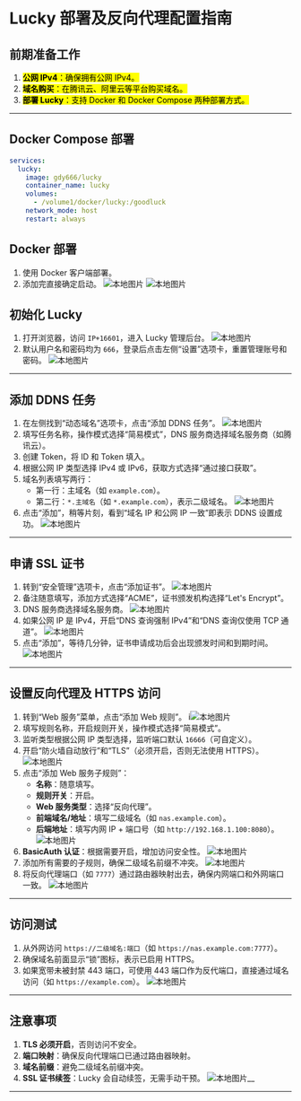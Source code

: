 # Lucky 部署及反向代理配置指南

## 前期准备工作

1. <mark>**公网 IPv4**：确保拥有公网 IPv4。</mark>
2. <mark>**域名购买**：在腾讯云、阿里云等平台购买域名。</mark>
3. <mark>**部署 Lucky**：支持 Docker 和 Docker Compose 两种部署方式。</mark>

---

## Docker Compose 部署

```yaml
services:
  lucky:
    image: gdy666/lucky
    container_name: lucky
    volumes:
      - /volume1/docker/lucky:/goodluck
    network_mode: host
    restart: always
````



## Docker 部署
1. 使用 Docker 客户端部署。
2. 添加完直接确定启动。
![本地图片](/img/work/Lucky/image-wzfz.png)
![本地图片](/img/work/Lucky/image-cipm.png)
## 初始化 Lucky
1. 打开浏览器，访问 `IP+16601`，进入 Lucky 管理后台。
![本地图片](/img/work/Lucky/image-azmw.png)
2. 默认用户名和密码均为 `666`，登录后点击左侧“设置”选项卡，重置管理账号和密码。
![本地图片](/img/work/Lucky/image-suqr.png)
---

## 添加 DDNS 任务
1. 在左侧找到“动态域名”选项卡，点击“添加 DDNS 任务”。
![本地图片](/img/work/Lucky/image-qtov.png)
2. 填写任务名称，操作模式选择“简易模式”，DNS 服务商选择域名服务商（如腾讯云）。
3. 创建 Token，将 ID 和 Token 填入。
4. 根据公网 IP 类型选择 IPv4 或 IPv6，获取方式选择“通过接口获取”。
5. 域名列表填写两行：
   - 第一行：主域名（如 `example.com`）。
   - 第二行：`*.主域名`（如 `*.example.com`），表示二级域名。
   ![本地图片](/img/work/Lucky/image-lkut.png)
6. 点击“添加”，稍等片刻，看到“域名 IP 和公网 IP 一致”即表示 DDNS 设置成功。
![本地图片](/img/work/Lucky/image-dpha.png)

---

## 申请 SSL 证书
1. 转到“安全管理”选项卡，点击“添加证书”。
![本地图片](/img/work/Lucky/image-dopu.png)
2. 备注随意填写，添加方式选择“ACME”，证书颁发机构选择“Let's Encrypt”。
3. DNS 服务商选择域名服务商。
![本地图片](/img/work/Lucky/image-jgcy.png)
4. 如果公网 IP 是 IPv4，开启“DNS 查询强制 IPv4”和“DNS 查询仅使用 TCP 通道”。
![本地图片](/img/work/Lucky/image-sijw.png)
5. 点击“添加”，等待几分钟，证书申请成功后会出现颁发时间和到期时间。
![本地图片](/img/work/Lucky/image-zxhp.png)

---

## 设置反向代理及 HTTPS 访问
1. 转到“Web 服务”菜单，点击“添加 Web 规则”。
i![本地图片](/img/work/Lucky/image-diaf.png)
2. 填写规则名称，开启规则开关，操作模式选择“简易模式”。
3. 监听类型根据公网 IP 类型选择，监听端口默认 `16666`（可自定义）。
4. 开启“防火墙自动放行”和“TLS”（必须开启，否则无法使用 HTTPS）。
![本地图片](/img/work/Lucky/image-iqpc.png)
5. 点击“添加 Web 服务子规则”：
   - **名称**：随意填写。
   - **规则开关**：开启。
   - **Web 服务类型**：选择“反向代理”。
   - **前端域名/地址**：填写二级域名（如 `nas.example.com`）。
   - **后端地址**：填写内网 IP + 端口号（如 `http://192.168.1.100:8080`）。
   ![本地图片](/img/work/Lucky/image-cptn.png)
6. **BasicAuth 认证**：根据需要开启，增加访问安全性。
![本地图片](/img/work/Lucky/image-tzyw.png)
7. 添加所有需要的子规则，确保二级域名前缀不冲突。
![本地图片](/img/work/Lucky/image-xaoo.png)
8. 将反向代理端口（如 `7777`）通过路由器映射出去，确保内网端口和外网端口一致。
![本地图片](/img/work/Lucky/image-dwin.png)
---

## 访问测试
1. 从外网访问 `https://二级域名:端口`（如 `https://nas.example.com:7777`）。
2. 确保域名前面显示“锁”图标，表示已启用 HTTPS。
3. 如果宽带未被封禁 443 端口，可使用 443 端口作为反代端口，直接通过域名访问（如 `https://example.com`）。
![本地图片](/img/work/Lucky/image-qdma.png)

---

## 注意事项
1. **TLS 必须开启**，否则访问不安全。
2. **端口映射**：确保反向代理端口已通过路由器映射。
3. **域名前缀**：避免二级域名前缀冲突。
4. **SSL 证书续签**：Lucky 会自动续签，无需手动干预。
![本地图片](/img/work/Lucky/image-azhj.png)__
---
